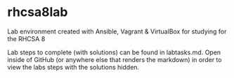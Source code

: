 # rhcsa8lab
Lab environment created with Ansible, Vagrant &amp; VirtualBox for studying for the RHCSA 8

Lab steps to complete (with solutions) can be found in labtasks.md. Open inside of GitHub (or anywhere else that renders the markdown) in order to view the labs steps with the solutions hidden.
